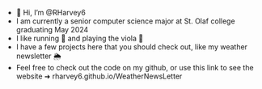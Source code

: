 - 👋 Hi, I’m @RHarvey6
- I am currently a senior computer science major at St. Olaf college graduating May 2024
- I like running 👟 and playing the viola 🎻
- I have a few projects here that you should check out, like my weather newsletter 🌦️
- Feel free to check out the code on my github, or use this link to see the website ➜ rharvey6.github.io/WeatherNewsLetter
